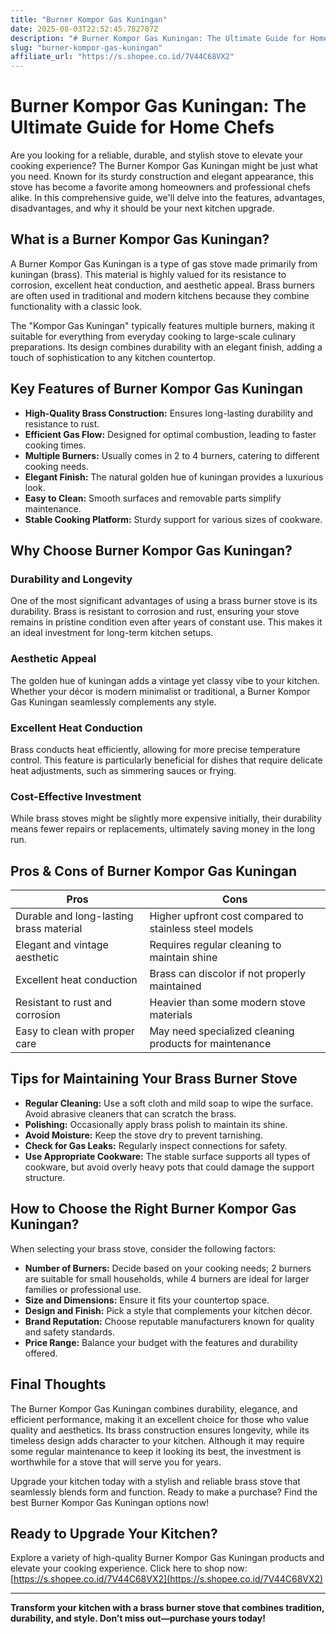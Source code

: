 ```yaml
---
title: "Burner Kompor Gas Kuningan"
date: 2025-08-03T22:52:45.782787Z
description: "# Burner Kompor Gas Kuningan: The Ultimate Guide for Home Chefs..."
slug: "burner-kompor-gas-kuningan"
affiliate_url: "https://s.shopee.co.id/7V44C68VX2"
---
```

# Burner Kompor Gas Kuningan: The Ultimate Guide for Home Chefs

Are you looking for a reliable, durable, and stylish stove to elevate your cooking experience? The Burner Kompor Gas Kuningan might be just what you need. Known for its sturdy construction and elegant appearance, this stove has become a favorite among homeowners and professional chefs alike. In this comprehensive guide, we'll delve into the features, advantages, disadvantages, and why it should be your next kitchen upgrade.

## What is a Burner Kompor Gas Kuningan?

A Burner Kompor Gas Kuningan is a type of gas stove made primarily from kuningan (brass). This material is highly valued for its resistance to corrosion, excellent heat conduction, and aesthetic appeal. Brass burners are often used in traditional and modern kitchens because they combine functionality with a classic look.

The "Kompor Gas Kuningan" typically features multiple burners, making it suitable for everything from everyday cooking to large-scale culinary preparations. Its design combines durability with an elegant finish, adding a touch of sophistication to any kitchen countertop.

## Key Features of Burner Kompor Gas Kuningan

- **High-Quality Brass Construction:** Ensures long-lasting durability and resistance to rust.
- **Efficient Gas Flow:** Designed for optimal combustion, leading to faster cooking times.
- **Multiple Burners:** Usually comes in 2 to 4 burners, catering to different cooking needs.
- **Elegant Finish:** The natural golden hue of kuningan provides a luxurious look.
- **Easy to Clean:** Smooth surfaces and removable parts simplify maintenance.
- **Stable Cooking Platform:** Sturdy support for various sizes of cookware.

## Why Choose Burner Kompor Gas Kuningan?

### Durability and Longevity

One of the most significant advantages of using a brass burner stove is its durability. Brass is resistant to corrosion and rust, ensuring your stove remains in pristine condition even after years of constant use. This makes it an ideal investment for long-term kitchen setups.

### Aesthetic Appeal

The golden hue of kuningan adds a vintage yet classy vibe to your kitchen. Whether your décor is modern minimalist or traditional, a Burner Kompor Gas Kuningan seamlessly complements any style.

### Excellent Heat Conduction

Brass conducts heat efficiently, allowing for more precise temperature control. This feature is particularly beneficial for dishes that require delicate heat adjustments, such as simmering sauces or frying.

### Cost-Effective Investment

While brass stoves might be slightly more expensive initially, their durability means fewer repairs or replacements, ultimately saving money in the long run.

## Pros & Cons of Burner Kompor Gas Kuningan

| Pros                                         | Cons                                       |
|----------------------------------------------|--------------------------------------------|
| Durable and long-lasting brass material    | Higher upfront cost compared to stainless steel models  |
| Elegant and vintage aesthetic               | Requires regular cleaning to maintain shine |
| Excellent heat conduction                   | Brass can discolor if not properly maintained   |
| Resistant to rust and corrosion             | Heavier than some modern stove materials  |
| Easy to clean with proper care               | May need specialized cleaning products for maintenance |

## Tips for Maintaining Your Brass Burner Stove

- **Regular Cleaning:** Use a soft cloth and mild soap to wipe the surface. Avoid abrasive cleaners that can scratch the brass.
- **Polishing:** Occasionally apply brass polish to maintain its shine.
- **Avoid Moisture:** Keep the stove dry to prevent tarnishing.
- **Check for Gas Leaks:** Regularly inspect connections for safety.
- **Use Appropriate Cookware:** The stable surface supports all types of cookware, but avoid overly heavy pots that could damage the support structure.

## How to Choose the Right Burner Kompor Gas Kuningan?

When selecting your brass stove, consider the following factors:

- **Number of Burners:** Decide based on your cooking needs; 2 burners are suitable for small households, while 4 burners are ideal for larger families or professional use.
- **Size and Dimensions:** Ensure it fits your countertop space.
- **Design and Finish:** Pick a style that complements your kitchen décor.
- **Brand Reputation:** Choose reputable manufacturers known for quality and safety standards.
- **Price Range:** Balance your budget with the features and durability offered.

## Final Thoughts

The Burner Kompor Gas Kuningan combines durability, elegance, and efficient performance, making it an excellent choice for those who value quality and aesthetics. Its brass construction ensures longevity, while its timeless design adds character to your kitchen. Although it may require some regular maintenance to keep it looking its best, the investment is worthwhile for a stove that will serve you for years.

Upgrade your kitchen today with a stylish and reliable brass stove that seamlessly blends form and function. Ready to make a purchase? Find the best Burner Kompor Gas Kuningan options now!

## Ready to Upgrade Your Kitchen?

Explore a variety of high-quality Burner Kompor Gas Kuningan products and elevate your cooking experience. Click here to shop now: [https://s.shopee.co.id/7V44C68VX2](https://s.shopee.co.id/7V44C68VX2)

---

**Transform your kitchen with a brass burner stove that combines tradition, durability, and style. Don’t miss out—purchase yours today!**